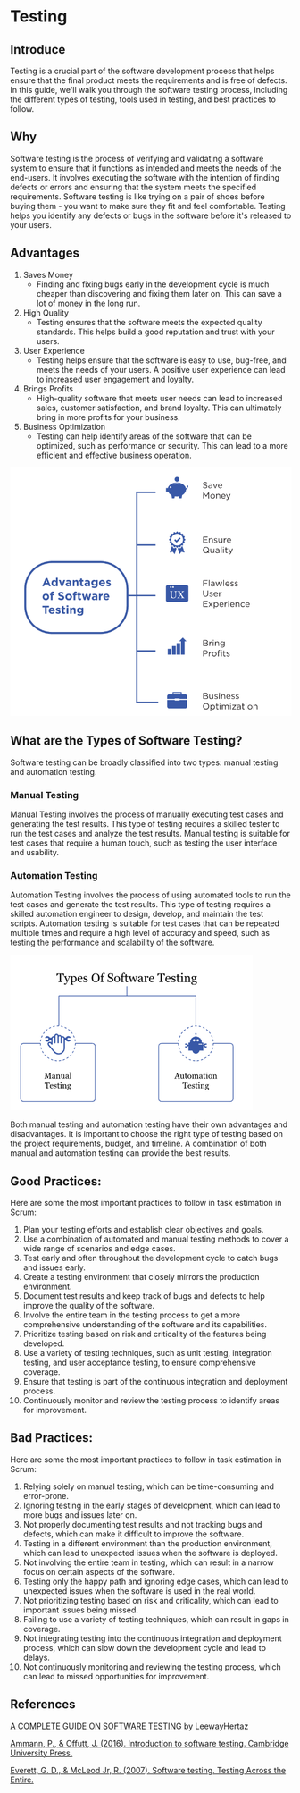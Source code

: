 # Testing
## Introduce
Testing is a crucial part of the software development process that helps ensure that the final product meets the requirements and is free of defects. In this guide, we'll walk you through the software testing process, including the different types of testing, tools used in testing, and best practices to follow.
## Why
Software testing is the process of verifying and validating a software system to ensure that it functions as intended and meets the needs of the end-users. It involves executing the software with the intention of finding defects or errors and ensuring that the system meets the specified requirements. Software testing is like trying on a pair of shoes before buying them - you want to make sure they fit and feel comfortable. Testing helps you identify any defects or bugs in the software before it's released to your users.

## Advantages  
1. Saves Money
   * Finding and fixing bugs early in the development cycle is much cheaper than discovering and fixing them later on. This can save a lot of money in the long run.
2. High Quality
   * Testing ensures that the software meets the expected quality standards. This helps build a good reputation and trust with your users.
3. User Experience
   * Testing helps ensure that the software is easy to use, bug-free, and meets the needs of your users. A positive user experience can lead to increased user engagement and loyalty.    
4. Brings Profits
   * High-quality software that meets user needs can lead to increased sales, customer satisfaction, and brand loyalty. This can ultimately bring in more profits for your business.
5. Business Optimization
   * Testing can help identify areas of the software that can be optimized, such as performance or security. This can lead to a more efficient and effective business operation.

![1 Image](../images/advantages.png)
## What are the Types of Software Testing?
Software testing can be broadly classified into two types: manual testing and automation testing.
### Manual Testing
Manual Testing involves the process of manually executing test cases and generating the test results. This type of testing requires a skilled tester to run the test cases and analyze the test results. Manual testing is suitable for test cases that require a human touch, such as testing the user interface and usability.
### Automation Testing
Automation Testing involves the process of using automated tools to run the test cases and generate the test results. This type of testing requires a skilled automation engineer to design, develop, and maintain the test scripts. Automation testing is suitable for test cases that can be repeated multiple times and require a high level of accuracy and speed, such as testing the performance and scalability of the software.

![1 Image](../images/testing.png)

Both manual testing and automation testing have their own advantages and disadvantages. It is important to choose the right type of testing based on the project requirements, budget, and timeline. A combination of both manual and automation testing can provide the best results.

## Good Practices:
Here are some the most important practices to follow in task estimation in Scrum:
1. Plan your testing efforts and establish clear objectives and goals.
2. Use a combination of automated and manual testing methods to cover a wide range of scenarios and edge cases.
3. Test early and often throughout the development cycle to catch bugs and issues early.
4. Create a testing environment that closely mirrors the production environment.
5. Document test results and keep track of bugs and defects to help improve the quality of the software.
6. Involve the entire team in the testing process to get a more comprehensive understanding of the software and its capabilities.
7. Prioritize testing based on risk and criticality of the features being developed.
8. Use a variety of testing techniques, such as unit testing, integration testing, and user acceptance testing, to ensure comprehensive coverage.
9. Ensure that testing is part of the continuous integration and deployment process.
10. Continuously monitor and review the testing process to identify areas for improvement.
## Bad Practices:
Here are some the most important practices to follow in task estimation in Scrum:
1. Relying solely on manual testing, which can be time-consuming and error-prone.
2. Ignoring testing in the early stages of development, which can lead to more bugs and issues later on.
3. Not properly documenting test results and not tracking bugs and defects, which can make it difficult to improve the software.
4. Testing in a different environment than the production environment, which can lead to unexpected issues when the software is deployed.
5. Not involving the entire team in testing, which can result in a narrow focus on certain aspects of the software.
6. Testing only the happy path and ignoring edge cases, which can lead to unexpected issues when the software is used in the real world.
7. Not prioritizing testing based on risk and criticality, which can lead to important issues being missed.
8. Failing to use a variety of testing techniques, which can result in gaps in coverage.
9. Not integrating testing into the continuous integration and deployment process, which can slow down the development cycle and lead to delays.
10. Not continuously monitoring and reviewing the testing process, which can lead to missed opportunities for improvement.

## References
[A COMPLETE GUIDE ON SOFTWARE TESTING](https://www.leewayhertz.com/software-testing-process/) by LeewayHertaz

[Ammann, P., & Offutt, J. (2016). Introduction to software testing. Cambridge University Press.](https://books.google.ie/books?hl=zh-CN&lr=&id=58LeDQAAQBAJ&oi=fnd&pg=PR10&dq=software+testing&ots=VAkXKNVO-Y&sig=_S6-G8AA-7L56TlZe_RhyyowGW0&redir_esc=y#v=onepage&q=software%20testing&f=false)

[Everett, G. D., & McLeod Jr, R. (2007). Software testing. Testing Across the Entire.](http://worldcolleges.info/sites/default/files/software-testing-testing-across-the-entire-software-development-life-cycle.9780471793717.28214.pdf)